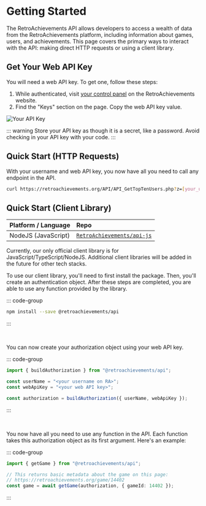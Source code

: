 # Getting Started

The RetroAchievements API allows developers to access a wealth of data from the RetroAchievements platform, including information about games, users, and achievements. This page covers the primary ways to interact with the API: making direct HTTP requests or using a client library.

## Get Your Web API Key

You will need a web API key. To get one, follow these steps:

1. While authenticated, visit [your control panel](https://retroachievements.org/controlpanel.php) on the RetroAchievements website.
2. Find the "Keys" section on the page. Copy the web API key value.

![Your API Key](/controlpanelkey.png)

::: warning
Store your API key as though it is a secret, like a password. Avoid checking in your API key with your code.
:::

## Quick Start (HTTP Requests)

With your username and web API key, you now have all you need to call any endpoint in the API.

```bash
curl https://retroachievements.org/API/API_GetTopTenUsers.php?z=[your_username]&y=[your_key]
```

## Quick Start (Client Library)

| Platform / Language | Repo                                                                      |
| :------------------ | :------------------------------------------------------------------------ |
| NodeJS (JavaScript) | [`RetroAchievements/api-js`](https://github.com/RetroAchievements/api-js) |

Currently, our only official client library is for JavaScript/TypeScript/NodeJS. Additional client libraries will be added in the future for other tech stacks.

To use our client library, you'll need to first install the package. Then, you'll create an authentication object. After these steps are completed, you are able to use any function provided by the library.

::: code-group

```bash [NodeJS]
npm install --save @retroachievements/api
```

<!-- EXAMPLE OF HOW TO ADD OTHER PLATFORMS
```bash [PHP]
composer setup @retroachievements/api
```
-->

:::

<br />

You can now create your authorization object using your web API key.

::: code-group

```ts [NodeJS]
import { buildAuthorization } from "@retroachievements/api";

const userName = "<your username on RA>";
const webApiKey = "<your web API key>";

const authorization = buildAuthorization({ userName, webApiKey });
```

:::

<br />

You now have all you need to use any function in the API. Each function takes this authorization object as its first argument. Here's an example:

::: code-group

```ts [NodeJS]
import { getGame } from "@retroachievements/api";

// This returns basic metadata about the game on this page:
// https://retroachievements.org/game/14402
const game = await getGame(authorization, { gameId: 14402 });
```

:::
